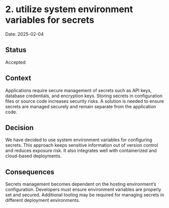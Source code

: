 # 2. utilize system environment variables for secrets

Date: 2025-02-04

## Status

Accepted

## Context

Applications require secure management of secrets such as API keys, database credentials, and encryption keys.
Storing secrets in configuration files or source code increases security risks.
A solution is needed to ensure secrets are managed securely and remain separate from the application code.

## Decision

We have decided to use system environment variables for configuring secrets.
This approach keeps sensitive information out of version control and reduces exposure risk.
It also integrates well with containerized and cloud-based deployments.

## Consequences

Secrets management becomes dependent on the hosting environment’s configuration.
Developers must ensure environment variables are properly set and secured.
Additional tooling may be required for managing secrets in different deployment environments.
